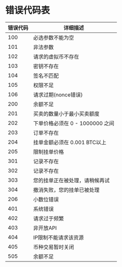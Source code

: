 # 错误代码表

| 错误代码 | 详细描述                        |
| -------- | ------------------------------- |
| 100      | 必选参数不能为空                |
| 101      | 非法参数                        |
| 102      | 请求的虚拟币不存在              |
| 103      | 密钥不存在                      |
| 104      | 签名不匹配                      |
| 105      | 权限不足                        |
| 106      | 请求过期(nonce错误)             |
| 200      | 余额不足                        |
| 201      | 买卖的数量小于最小买卖额度      |
| 202      | 下单价格必须在 0 - 1000000 之间 |
| 203      | 订单不存在                      |
| 204      | 挂单金额必须在 0.001 BTC以上    |
| 205      | 限制挂单价格                    |
| 301      | 记录不存在                      |
| 302      | 记录不存在                      |
| 303      | 您的挂单正在被处理，请稍候再试  |
| 304      | 撤消失败，您的挂单已被处理      |
| 206      | 小数位错误                      |
| 401      | 系统错误                        |
| 402      | 请求过于频繁                    |
| 403      | 非开放API                       |
| 404      | IP限制不能请求该资源            |
| 405      | 币种交易暂时关闭                |
| 505      | 余额不足                        |



